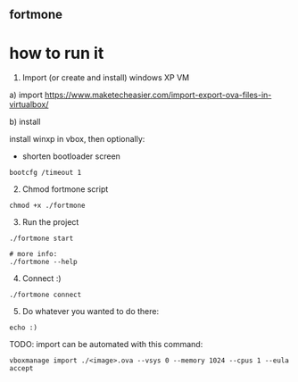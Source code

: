 fortmone
--------


# how to run it

1. Import (or create and install) windows XP VM

a) import
https://www.maketecheasier.com/import-export-ova-files-in-virtualbox/


b) install

install winxp in vbox, then optionally:

- shorten bootloader screen


```
bootcfg /timeout 1
```


2. Chmod fortmone script


```
chmod +x ./fortmone
```


3. Run the project


```
./fortmone start

```

```
# more info:
./fortmone --help
````


4. Connect :)


```
./fortmone connect
```


5. Do whatever you wanted to do there:


```
echo :)
```

	


TODO: import can be automated with this command:
```
vboxmanage import ./<image>.ova --vsys 0 --memory 1024 --cpus 1 --eula accept
```
